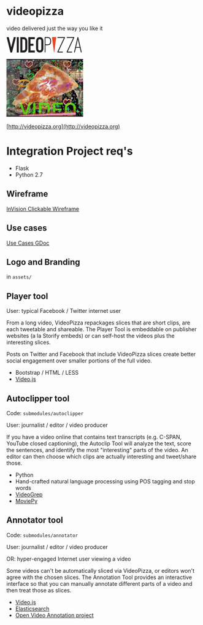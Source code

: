 # videopizza

video delivered just the way you like it

![videopizza](https://raw.githubusercontent.com/amontalenti/videopizza/master/assets/videopizza-logo.png)

![videopizzagif](https://raw.githubusercontent.com/amontalenti/videopizza/master/assets/SMALL.gif)

[http://videopizza.org](http://videopizza.org)

# Integration Project req's

- Flask
- Python 2.7

## Wireframe

[InVision Clickable Wireframe](http://invis.io/G42110QRX)

## Use cases

[Use Cases GDoc](http://goo.gl/QpM4Lk)

## Logo and Branding

in `assets/`

## Player tool

User: typical Facebook / Twitter internet user

From a long video, VideoPizza repackages slices that are short clips, are each
tweetable and shareable. The Player Tool is embeddable on publisher websites (a
la Storify embeds) or can self-host the videos plus the interesting slices.

Posts on Twitter and Facebook that include VideoPizza slices create better
social engagement over smaller portions of the full video.

- Bootstrap / HTML / LESS
- [Video.js](http://www.videojs.com/)

## Autoclipper tool

Code: `submodules/autoclipper`

User: journalist / editor / video producer

If you have a video online that contains text transcripts (e.g. C-SPAN, YouTube
closed captioning), the Autoclip Tool will analyze the text, score the
sentences, and identify the most "interesting" parts of the video. An editor
can then choose which clips are actually interesting and tweet/share those.

- Python
- Hand-crafted natural language processing using POS tagging and stop words
- [VideoGrep](https://github.com/antiboredom/videogrep)
- [MoviePy](http://zulko.github.io/moviepy/)

## Annotator tool

Code: `submodules/annotator`

User: journalist / editor / video producer

OR: hyper-engaged Internet user viewing a video

Some videos can't be automatically sliced via VideoPizza, or editors won't
agree with the chosen slices. The Annotation Tool provides an interactive
interface so that you can manually annotate different parts of a video and
then treat those as slices.

- [Video.js](http://www.videojs.com/)
- [Elasticsearch](http://www.elasticsearch.com/)
- [Open Video Annotation project](http://www.openvideoannotation.org/)
